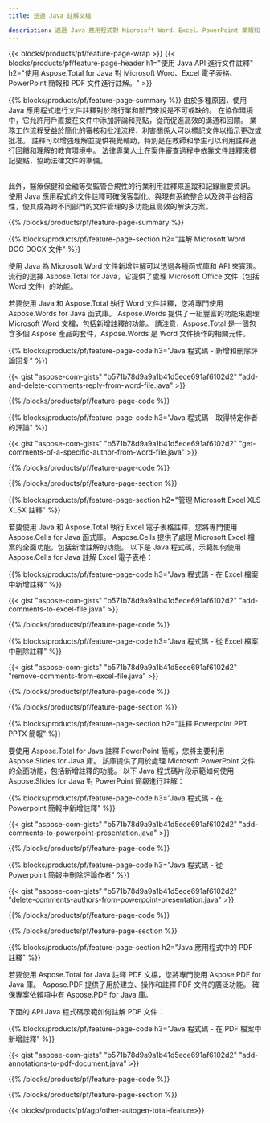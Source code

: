 ```yaml
---
title: 透過 Java 註解文檔 

description: 透過 Java 應用程式對 Microsoft Word、Excel、PowerPoint 簡報和 PDF 文件進行註解。輕鬆清晰註釋。
---
```


{{< blocks/products/pf/feature-page-wrap >}}
{{< blocks/products/pf/feature-page-header h1="使用 Java API 進行文件註釋" h2="使用 Aspose.Total for Java 對 Microsoft Word、Excel 電子表格、PowerPoint 簡報和 PDF 文件進行註解。" >}}

{{% blocks/products/pf/feature-page-summary %}}
由於多種原因，使用 Java 應用程式進行文件註釋對於跨行業和部門來說是不可或缺的。 在協作環境中，它允許用戶直接在文件中添加評論和亮點，從而促進高效的溝通和回饋。 業務工作流程受益於簡化的審核和批准流程，利害關係人可以標記文件以指示更改或批准。 註釋可以增強理解並提供視覺輔助，特別是在教師和學生可以利用註釋進行回饋和理解的教育環境中。 法律專業人士在案件審查過程中依靠文件註釋來標記要點，協助法律文件的準備。 <br /><br />

此外，醫療保健和金融等受監管合規性的行業利用註釋來追蹤和記錄重要資訊。 使用 Java 應用程式的文件註釋可確保客製化、與現有系統整合以及跨平台相容性，使其成為跨不同部門的文件管理的多功能且高效的解決方案。

{{% /blocks/products/pf/feature-page-summary  %}}

{{% blocks/products/pf/feature-page-section  h2="註解 Microsoft Word DOC DOCX 文件" %}}

使用 Java 為 Microsoft Word 文件新增註解可以透過各種函式庫和 API 來實現。 流行的選擇 Aspose.Total for Java，它提供了處理 Microsoft Office 文件（包括 Word 文件）的功能。   <br />

若要使用 Java 和 Aspose.Total 執行 Word 文件註釋，您將專門使用 Aspose.Words for Java 函式庫。 Aspose.Words 提供了一組豐富的功能來處理 Microsoft Word 文檔，包括新增註釋的功能。 請注意，Aspose.Total 是一個包含多個 Aspose 產品的套件，Aspose.Words 是 Word 文件操作的相關元件。<br />

{{% blocks/products/pf/feature-page-code h3="Java 程式碼 - 新增和刪除評論回复" %}}

{{< gist "aspose-com-gists" "b571b78d9a9a1b41d5ece691af6102d2" "add-and-delete-comments-reply-from-word-file.java" >}}

{{% /blocks/products/pf/feature-page-code  %}}

{{% blocks/products/pf/feature-page-code h3="Java 程式碼 - 取得特定作者的評論" %}}

{{< gist "aspose-com-gists" "b571b78d9a9a1b41d5ece691af6102d2" "get-comments-of-a-specific-author-from-word-file.java" >}}

{{% /blocks/products/pf/feature-page-code  %}}

{{% /blocks/products/pf/feature-page-section %}}

{{% blocks/products/pf/feature-page-section  h2="管理 Microsoft Excel XLS XLSX 註釋" %}}

若要使用 Java 和 Aspose.Total 執行 Excel 電子表格註釋，您將專門使用 Aspose.Cells for Java 函式庫。 Aspose.Cells 提供了處理 Microsoft Excel 檔案的全面功能，包括新增註解的功能。 以下是 Java 程式碼，示範如何使用 Aspose.Cells for Java 註解 Excel 電子表格：<br />

{{% blocks/products/pf/feature-page-code h3="Java 程式碼 - 在 Excel 檔案中新增註釋" %}}

{{< gist "aspose-com-gists" "b571b78d9a9a1b41d5ece691af6102d2" "add-comments-to-excel-file.java" >}}

{{% /blocks/products/pf/feature-page-code  %}}

{{% blocks/products/pf/feature-page-code h3="Java 程式碼 - 從 Excel 檔案中刪除註釋" %}}

{{< gist "aspose-com-gists" "b571b78d9a9a1b41d5ece691af6102d2" "remove-comments-from-excel-file.java" >}}

{{% /blocks/products/pf/feature-page-code  %}}

{{% /blocks/products/pf/feature-page-section %}}

{{% blocks/products/pf/feature-page-section  h2="註釋 Powerpoint PPT PPTX 簡報" %}}

要使用 Aspose.Total for Java 註釋 PowerPoint 簡報，您將主要利用 Aspose.Slides for Java 庫。 該庫提供了用於處理 Microsoft PowerPoint 文件的全面功能，包括新增註釋的功能。 以下 Java 程式碼片段示範如何使用 Aspose.Slides for Java 對 PowerPoint 簡報進行註解：<br />

{{% blocks/products/pf/feature-page-code h3="Java 程式碼 - 在 Powerpoint 簡報中新增註釋" %}}

{{< gist "aspose-com-gists" "b571b78d9a9a1b41d5ece691af6102d2" "add-comments-to-powerpoint-presentation.java" >}}

{{% /blocks/products/pf/feature-page-code  %}}

{{% blocks/products/pf/feature-page-code h3="Java 程式碼 - 從 Powerpoint 簡報中刪除評論作者" %}}

{{< gist "aspose-com-gists" "b571b78d9a9a1b41d5ece691af6102d2" "delete-comments-authors-from-powerpoint-presentation.java" >}}

{{% /blocks/products/pf/feature-page-code  %}}

{{% /blocks/products/pf/feature-page-section %}}

{{% blocks/products/pf/feature-page-section  h2="Java 應用程式中的 PDF 註釋" %}}

若要使用 Aspose.Total for Java 註釋 PDF 文檔，您將專門使用 Aspose.PDF for Java 庫。 Aspose.PDF 提供了用於建立、操作和註釋 PDF 文件的廣泛功能。 確保專案依賴項中有 Aspose.PDF for Java 庫。 

下面的 API Java 程式碼示範如何註解 PDF 文件：<br />

{{% blocks/products/pf/feature-page-code h3="Java 程式碼 - 在 PDF 檔案中新增註釋" %}}

{{< gist "aspose-com-gists" "b571b78d9a9a1b41d5ece691af6102d2" "add-annotations-to-pdf-document.java" >}}

{{% /blocks/products/pf/feature-page-code  %}}

{{% /blocks/products/pf/feature-page-section %}}

{{< blocks/products/pf/agp/other-autogen-total-feature>}}